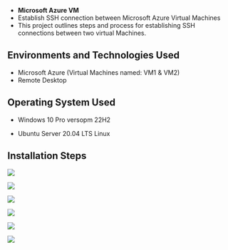 -  <b>Microsoft Azure VM</b>
- Establish SSH connection between Microsoft Azure Virtual Machines
- This project outlines steps and process for establishing SSH connections between two virtual Machines.

<h2>Environments and Technologies Used</h2>

-  Microsoft Azure (Virtual Machines named: VM1 & VM2)
-  Remote Desktop

<h2>Operating System Used </h2>

- Windows 10 Pro versopm 22H2
  
- Ubuntu Server 20.04 LTS Linux

<h2>Installation Steps</h2>

<p>
<img src="https://i.imgur.com/RHCEC5x.png"
<p>

<p>
<img src="https://i.imgur.com/UW3RPRY.png"
<p>


<p>
<img src="https://i.imgur.com/Bo4vMG3.png"  
<p>

<p> 
<img src="https://i.imgur.com/EbV5wRN.png"
<p>


<p>
<img src="https://i.imgur.com/3fUxgUr.png"
<p>


<p>
<img src="https://i.imgur.com/WUA2qEn.png"
<p>
</p>
